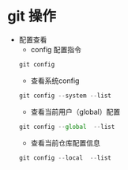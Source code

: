 # git 操作

- 配置查看
  - config 配置指令
  ```js
  git config 
  ```
  - 查看系统config
  ```js
  git config --system --list
  ``` 
  - 查看当前用户（global）配置
  ```js
  git config --global  --list
  ```
  - 查看当前仓库配置信息
  ```js
  git config --local  --list
  ```
